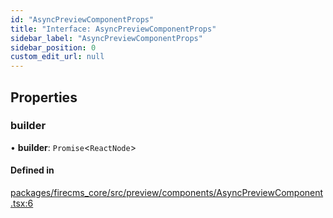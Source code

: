```yaml
---
id: "AsyncPreviewComponentProps"
title: "Interface: AsyncPreviewComponentProps"
sidebar_label: "AsyncPreviewComponentProps"
sidebar_position: 0
custom_edit_url: null
---
```


## Properties

### builder

• **builder**: `Promise`\<`ReactNode`\>

#### Defined in

[packages/firecms_core/src/preview/components/AsyncPreviewComponent.tsx:6](https://github.com/FireCMSco/firecms/blob/d45f3739/packages/firecms_core/src/preview/components/AsyncPreviewComponent.tsx#L6)
